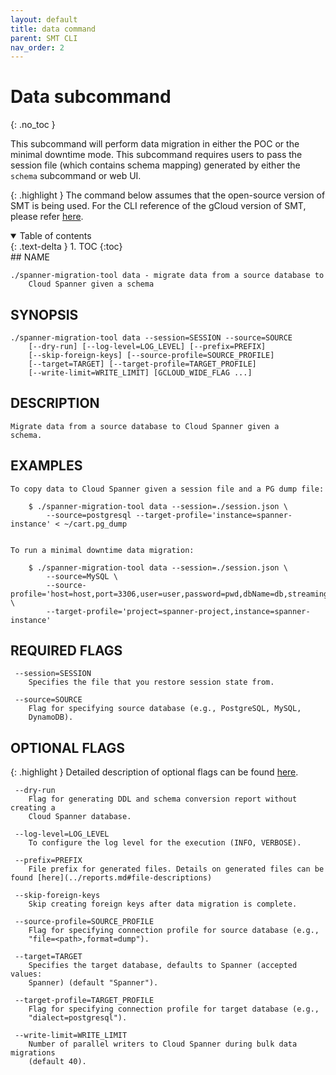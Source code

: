 ```yaml
---
layout: default
title: data command
parent: SMT CLI
nav_order: 2
---
```


# Data subcommand
{: .no_toc }

This subcommand will perform data migration in either the POC or the minimal downtime mode. This subcommand requires users to pass the session file (which contains schema mapping) generated by either the `schema` subcommand or web UI.

{: .highlight }
The command below assumes that the open-source version of SMT is being used. For the CLI
reference of the gCloud version of SMT, please refer [here](https://cloud.google.com/sdk/gcloud/reference/alpha/spanner/migration).

<details open markdown="block">
  <summary>
    Table of contents
  </summary>
  {: .text-delta }
1. TOC
{:toc}
</details>
## NAME

    ./spanner-migration-tool data - migrate data from a source database to
        Cloud Spanner given a schema

## SYNOPSIS

    ./spanner-migration-tool data --session=SESSION --source=SOURCE
        [--dry-run] [--log-level=LOG_LEVEL] [--prefix=PREFIX]
        [--skip-foreign-keys] [--source-profile=SOURCE_PROFILE]
        [--target=TARGET] [--target-profile=TARGET_PROFILE]
        [--write-limit=WRITE_LIMIT] [GCLOUD_WIDE_FLAG ...]

## DESCRIPTION

    Migrate data from a source database to Cloud Spanner given a
    schema.

## EXAMPLES

    To copy data to Cloud Spanner given a session file and a PG dump file:

        $ ./spanner-migration-tool data --session=./session.json \
            --source=postgresql --target-profile='instance=spanner-instance' < ~/cart.pg_dump
            

    To run a minimal downtime data migration:

        $ ./spanner-migration-tool data --session=./session.json \
            --source=MySQL \
            --source-profile='host=host,port=3306,user=user,password=pwd,dbName=db,streamingCfg=streaming.json' \
            --target-profile='project=spanner-project,instance=spanner-instance'

## REQUIRED FLAGS

     --session=SESSION
        Specifies the file that you restore session state from.

     --source=SOURCE
        Flag for specifying source database (e.g., PostgreSQL, MySQL,
        DynamoDB).

## OPTIONAL FLAGS

{: .highlight }
Detailed description of optional flags can be found [here](./flags.md).

     --dry-run
        Flag for generating DDL and schema conversion report without creating a
        Cloud Spanner database.

     --log-level=LOG_LEVEL
        To configure the log level for the execution (INFO, VERBOSE).

     --prefix=PREFIX
        File prefix for generated files. Details on generated files can be found [here](../reports.md#file-descriptions)

     --skip-foreign-keys
        Skip creating foreign keys after data migration is complete.

     --source-profile=SOURCE_PROFILE
        Flag for specifying connection profile for source database (e.g.,
        "file=<path>,format=dump").

     --target=TARGET
        Specifies the target database, defaults to Spanner (accepted values:
        Spanner) (default "Spanner").

     --target-profile=TARGET_PROFILE
        Flag for specifying connection profile for target database (e.g.,
        "dialect=postgresql").

     --write-limit=WRITE_LIMIT
        Number of parallel writers to Cloud Spanner during bulk data migrations
        (default 40).
